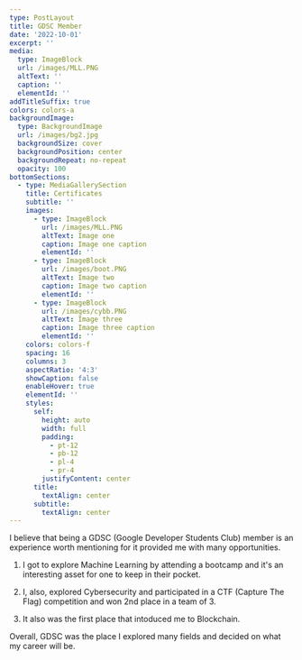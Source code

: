 ```yaml
---
type: PostLayout
title: GDSC Member
date: '2022-10-01'
excerpt: ''
media:
  type: ImageBlock
  url: /images/MLL.PNG
  altText: ''
  caption: ''
  elementId: ''
addTitleSuffix: true
colors: colors-a
backgroundImage:
  type: BackgroundImage
  url: /images/bg2.jpg
  backgroundSize: cover
  backgroundPosition: center
  backgroundRepeat: no-repeat
  opacity: 100
bottomSections:
  - type: MediaGallerySection
    title: Certificates
    subtitle: ''
    images:
      - type: ImageBlock
        url: /images/MLL.PNG
        altText: Image one
        caption: Image one caption
        elementId: ''
      - type: ImageBlock
        url: /images/boot.PNG
        altText: Image two
        caption: Image two caption
        elementId: ''
      - type: ImageBlock
        url: /images/cybb.PNG
        altText: Image three
        caption: Image three caption
        elementId: ''
    colors: colors-f
    spacing: 16
    columns: 3
    aspectRatio: '4:3'
    showCaption: false
    enableHover: true
    elementId: ''
    styles:
      self:
        height: auto
        width: full
        padding:
          - pt-12
          - pb-12
          - pl-4
          - pr-4
        justifyContent: center
      title:
        textAlign: center
      subtitle:
        textAlign: center
---
```

I believe that being a GDSC (Google Developer Students Club) member is an experience worth mentioning for it provided me with many opportunities.


1.  I got to explore Machine Learning by attending a bootcamp and it's an interesting asset for one to keep in their pocket.

2.  I, also, explored Cybersecurity and participated in a CTF  (Capture The Flag) competition and won 2nd place in a team of 3.

3.  It also was the first place that intoduced me to Blockchain.


Overall, GDSC was the place I explored many fields and decided on what my career will be.

